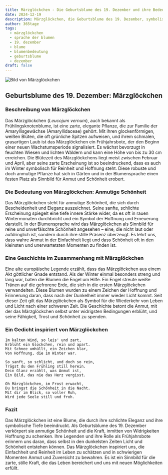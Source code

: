 ```yaml
---
title: Märzglöckchen - Die Geburtsblume des 19. Dezember und ihre Bedeutung
date: 2024-12-19
description: Märzglöckchen, die Geburtsblume des 19. Dezember, symbolisiert Anmutige Schönheit. Erfahre mehr über ihre Geschichte, Bedeutung und Symbolik in der Sprache der Blumen.
author: 365tage
tags:
  - märzglöckchen
  - sprache der blumen
  - 19. dezember
  - blume
  - blumenbedeutung
  - geburtsblume
  - dezember
draft: false
---
```


![Bild von Märzglöckchen](https://cdn.pixabay.com/photo/2014/02/26/17/37/snowflake-275367_1280.jpg#center)


## Geburtsblume des 19. Dezember: Märzglöckchen

### Beschreibung von Märzglöckchen

Das Märzglöckchen (_Leucojum vernum_), auch bekannt als Frühlingsknotenblume, ist eine zarte, elegante Pflanze, die zur Familie der Amaryllisgewächse (Amaryllidaceae) gehört. Mit ihren glockenförmigen, weißen Blüten, die oft grünliche Spitzen aufweisen, und ihrem schmalen, grasartigen Laub ist das Märzglöckchen ein Frühjahrsbote, der den Beginn einer neuen Wachstumsperiode signalisiert. Es wächst bevorzugt in feuchten Wiesen und lichten Wäldern und kann eine Höhe von bis zu 30 cm erreichen. Die Blütezeit des Märzglöckchens liegt meist zwischen Februar und April, aber seine zarte Erscheinung ist so beeindruckend, dass es auch im Winter symbolisch für Reinheit und Hoffnung steht. Diese robuste und doch anmutige Pflanze hat sich in Gärten und in der Blumensprache einen festen Platz als Sinnbild für Anmut und Schönheit erobert.

### Die Bedeutung von Märzglöckchen: Anmutige Schönheit

Das Märzglöckchen steht für anmutige Schönheit, die sich durch Bescheidenheit und Eleganz auszeichnet. Seine sanfte, schlichte Erscheinung spiegelt eine tiefe innere Stärke wider, da es oft in rauen Wintermonaten durchbricht und ein Symbol der Hoffnung und Erneuerung darstellt. In der Blumensprache wird das Märzglöckchen als Sinnbild für reine und unverfälschte Schönheit angesehen – eine, die nicht laut oder aufdringlich ist, sondern durch ihre stille Präsenz überzeugt. Es lehrt uns, dass wahre Anmut in der Einfachheit liegt und dass Schönheit oft in den kleinsten und unerwartetsten Momenten zu finden ist.

### Eine Geschichte im Zusammenhang mit Märzglöckchen

Eine alte europäische Legende erzählt, dass das Märzglöckchen aus einem Akt göttlicher Gnade entstand. Als der Winter einmal besonders streng und lang war, baten die Blumen die Engel um Hilfe. Ein Engel streute weiße Tränen auf die gefrorene Erde, die sich in die ersten Märzglöckchen verwandelten. Diese Blumen wurden zu einem Zeichen der Hoffnung und Erinnerung daran, dass nach der Dunkelheit immer wieder Licht kommt. Seit dieser Zeit gilt das Märzglöckchen als Symbol für die Wiederkehr von Leben und Licht nach einer schweren Zeit. Die Geschichte betont die Anmut, mit der das Märzglöckchen selbst unter widrigsten Bedingungen erblüht, und seine Fähigkeit, Trost und Schönheit zu spenden.

### Ein Gedicht inspiriert von Märzglöckchen

```
Im kalten Wind, so leis' und zart,
Erblüht ein Glöckchen, rein und apart.
Mit Schnee umhüllt, ein Zeichen klar,
Von Hoffnung, die im Winter war.

So sanft, so schlicht, und doch so rein,
Trägst du den Frühling still herein.
Dein Glanz erzählt, was Anmut ist,
Ein Bild, das nie das Herz vergisst.

Oh Märzglöckchen, im Frost erwacht,
Du bringst die Schönheit in die Nacht.
Mit dir im Blick, so voller Ruh,
Wird jede Seele still und froh.
```

### Fazit

Das Märzglöckchen ist eine Blume, die durch ihre schlichte Eleganz und ihre symbolische Tiefe beeindruckt. Als Geburtsblume des 19. Dezember verkörpert sie anmutige Schönheit und die Kraft, inmitten von Widrigkeiten Hoffnung zu schenken. Ihre Legenden und ihre Rolle als Frühjahrsbote erinnern uns daran, dass selbst in den dunkelsten Zeiten Licht und Schönheit entstehen können. Das Märzglöckchen inspiriert uns, die Einfachheit und Reinheit im Leben zu schätzen und in schwierigen Momenten Anmut und Zuversicht zu bewahren. Es ist ein Sinnbild für die zarte, stille Kraft, die das Leben bereichert und uns mit neuen Möglichkeiten erfüllt.
